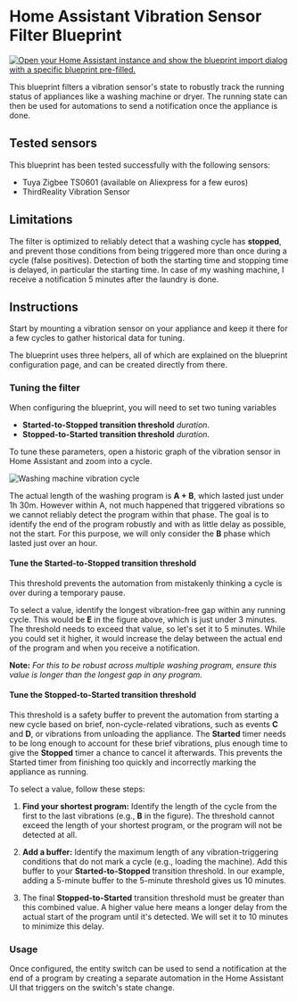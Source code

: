 # Home Assistant Vibration Sensor Filter Blueprint

[![Open your Home Assistant instance and show the blueprint import dialog with a specific blueprint pre-filled.](https://my.home-assistant.io/badges/blueprint_import.svg)](https://my.home-assistant.io/redirect/blueprint_import/?blueprint_url=https%3A%2F%2Fgithub.com%2Faxeldavid%2FVibrationSensorApplianceFilterBlueprint%2Fblob%2Fmaster%2FVibrationSensorApplianceFilter.yaml)

This blueprint filters a vibration sensor's state to robustly track the running status of appliances like a washing machine or dryer.
The running state can then be used for automations to send a notification once the appliance is done.

## Tested sensors

This blueprint has been tested successfully with the following sensors:
- Tuya Zigbee TS0601 (available on Aliexpress for a few euros)
- ThirdReality Vibration Sensor

## Limitations

The filter is optimized to reliably detect that a washing cycle has **stopped**, and prevent those conditions from being triggered more than once during a cycle (false positives).
Detection of both the starting time and stopping time is delayed, in particular the starting time.
In case of my washing machine, I receive a notification 5 minutes after the laundry is done.

## Instructions

Start by mounting a vibration sensor on your appliance and keep it there for a few cycles to gather historical data for tuning.

The blueprint uses three helpers, all of which are explained on the blueprint configuration page, and can be created directly from there.

### Tuning the filter
When configuring the blueprint, you will need to set two tuning variables
- **Started-to-Stopped transition threshold** *duration*.
- **Stopped-to-Started transition threshold** *duration*.

To tune these parameters, open a historic graph of the vibration sensor in Home Assistant and zoom into a cycle.

![Washing machine vibration cycle](./tuning.png)

The actual length of the washing program is **A + B**, which lasted just under 1h 30m. However within A, not much happened that triggered vibrations so we cannot reliably detect the program within that phase. The goal is to identify the end of the program robustly and with as little delay as possible, not the start. For this purpose, we will only consider the **B** phase which lasted just over an hour.

#### Tune the Started-to-Stopped transition threshold
This threshold prevents the automation from mistakenly thinking a cycle is over during a temporary pause.

To select a value, identify the longest vibration-free gap within any running cycle. This would be **E** in the figure above, which is just under 3 minutes. The threshold needs to exceed that value, so let's set it to 5 minutes. While you could set it higher, it would increase the delay between the actual end of the program and when you receive a notification.


**Note:** *For this to be robust across multiple washing program, ensure this value is longer than the longest gap in any program.*

#### Tune the Stopped-to-Started transition threshold
This threshold is a safety buffer to prevent the automation from starting a new cycle based on brief, non-cycle-related vibrations, such as events **C** and **D**, or vibrations from unloading the appliance. The **Started** timer needs to be long enough to account for these brief vibrations, plus enough time to give the **Stopped** timer a chance to cancel it afterwards. This prevents the Started timer from finishing too quickly and incorrectly marking the appliance as running.

To select a value, follow these steps:

1. **Find your shortest program:** Identify the length of the cycle from the first to the last vibrations (e.g., **B** in the figure). The threshold cannot exceed the length of your shortest program, or the program will not be detected at all.

1. **Add a buffer:** Identify the maximum length of any vibration-triggering conditions that do not mark a cycle (e.g., loading the machine). Add this buffer to your **Started-to-Stopped** transition threshold. In our example, adding a 5-minute buffer to the 5-minute threshold gives us 10 minutes.

1. The final **Stopped-to-Started** transition threshold must be greater than this combined value. A higher value here means a longer delay from the actual start of the program until it's detected. We will set it to 10 minutes to minimize this delay.

### Usage
Once configured, the entity switch can be used to send a notification at the end of a program by creating a separate automation in the Home Assistant UI that triggers on the switch's state change.
